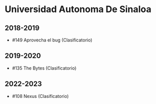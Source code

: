 # Universidad Autonoma De Sinaloa

## 2018-2019

- #149 Aprovecha el bug (Clasificatorio)

## 2019-2020

- #135 The Bytes (Clasificatorio)

## 2022-2023

- #108 Nexus (Clasificatorio)


